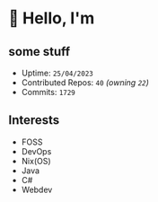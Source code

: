 # 👋 Hello, I'm 

## some stuff

- Uptime: `25/04/2023`
- Contributed Repos: `40` *(owning `22`)*
- Commits: `1729`

## Interests

- FOSS
- DevOps
- Nix(OS)
- Java
- C#
- Webdev
